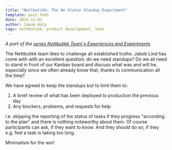 ```yaml
---
title: "Nettbutikk: The No Status Standup Experiment"
template: post.html
date: 2015-11-01
author: Jakub Holý
tags: nettbutikk, product development, lean
---
```


*A part of the [series Nettbutikk Team's Experiences and Experiments](/tags/nettbutikk)*

The Nettbutikk team likes to challenge all established truths. Jakob Lind has
come with with an excellent question: do we need standups? Do we all need to
stand in front of our Kanban board and discuss what was and will be, especially
since we often already know that, thanks to communication all the time?

We have agreed to keep the standups but to limit them to:

1. A brief review of what has been deployed to production the previous day
2. Any blockers, problems, and requests for help

i.e. skipping the reporting of the status of tasks if they progress "according
to the plan" and there is nothing noteworthy about them. Of course participants
can ask, if they want to know. And they should do so, if they e.g. feel a task is
taking too long.

Minimalism for the win!
